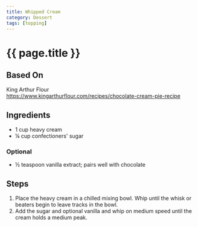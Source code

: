 ```yaml
---
title: Whipped Cream
category: Dessert
tags: [topping]
---
```


# {{ page.title }}

## Based On
King Arthur Flour
<br>
<https://www.kingarthurflour.com/recipes/chocolate-cream-pie-recipe>

## Ingredients
* 1 cup heavy cream
* ¼ cup confectioners' sugar

### Optional
* ½ teaspoon vanilla extract; pairs well with chocolate

## Steps
1.  Place the heavy cream in a chilled mixing bowl. Whip until the whisk or beaters begin to leave tracks in the bowl.
2.  Add the sugar and optional vanilla and whip on medium speed until the cream holds a medium peak.
